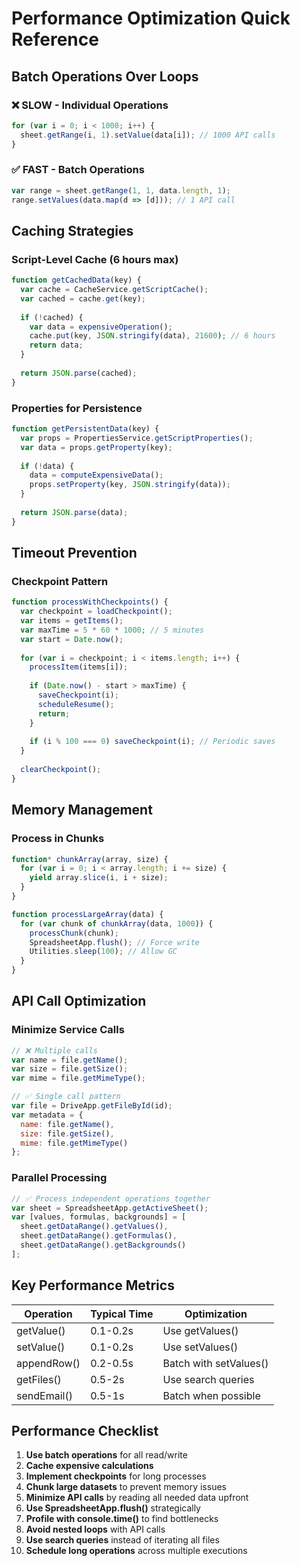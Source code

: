 # Performance Optimization Quick Reference

## Batch Operations Over Loops

### ❌ SLOW - Individual Operations
```javascript
for (var i = 0; i < 1000; i++) {
  sheet.getRange(i, 1).setValue(data[i]); // 1000 API calls
}
```

### ✅ FAST - Batch Operations
```javascript
var range = sheet.getRange(1, 1, data.length, 1);
range.setValues(data.map(d => [d])); // 1 API call
```

## Caching Strategies

### Script-Level Cache (6 hours max)
```javascript
function getCachedData(key) {
  var cache = CacheService.getScriptCache();
  var cached = cache.get(key);
  
  if (!cached) {
    var data = expensiveOperation();
    cache.put(key, JSON.stringify(data), 21600); // 6 hours
    return data;
  }
  
  return JSON.parse(cached);
}
```

### Properties for Persistence
```javascript
function getPersistentData(key) {
  var props = PropertiesService.getScriptProperties();
  var data = props.getProperty(key);
  
  if (!data) {
    data = computeExpensiveData();
    props.setProperty(key, JSON.stringify(data));
  }
  
  return JSON.parse(data);
}
```

## Timeout Prevention

### Checkpoint Pattern
```javascript
function processWithCheckpoints() {
  var checkpoint = loadCheckpoint();
  var items = getItems();
  var maxTime = 5 * 60 * 1000; // 5 minutes
  var start = Date.now();
  
  for (var i = checkpoint; i < items.length; i++) {
    processItem(items[i]);
    
    if (Date.now() - start > maxTime) {
      saveCheckpoint(i);
      scheduleResume();
      return;
    }
    
    if (i % 100 === 0) saveCheckpoint(i); // Periodic saves
  }
  
  clearCheckpoint();
}
```

## Memory Management

### Process in Chunks
```javascript
function* chunkArray(array, size) {
  for (var i = 0; i < array.length; i += size) {
    yield array.slice(i, i + size);
  }
}

function processLargeArray(data) {
  for (var chunk of chunkArray(data, 1000)) {
    processChunk(chunk);
    SpreadsheetApp.flush(); // Force write
    Utilities.sleep(100); // Allow GC
  }
}
```

## API Call Optimization

### Minimize Service Calls
```javascript
// ❌ Multiple calls
var name = file.getName();
var size = file.getSize();
var mime = file.getMimeType();

// ✅ Single call pattern
var file = DriveApp.getFileById(id);
var metadata = {
  name: file.getName(),
  size: file.getSize(),
  mime: file.getMimeType()
};
```

### Parallel Processing
```javascript
// ✅ Process independent operations together
var sheet = SpreadsheetApp.getActiveSheet();
var [values, formulas, backgrounds] = [
  sheet.getDataRange().getValues(),
  sheet.getDataRange().getFormulas(),
  sheet.getDataRange().getBackgrounds()
];
```

## Key Performance Metrics

| Operation | Typical Time | Optimization |
|-----------|-------------|--------------|
| getValue() | 0.1-0.2s | Use getValues() |
| setValue() | 0.1-0.2s | Use setValues() |
| appendRow() | 0.2-0.5s | Batch with setValues() |
| getFiles() | 0.5-2s | Use search queries |
| sendEmail() | 0.5-1s | Batch when possible |

## Performance Checklist

1. **Use batch operations** for all read/write
2. **Cache expensive calculations**
3. **Implement checkpoints** for long processes
4. **Chunk large datasets** to prevent memory issues
5. **Minimize API calls** by reading all needed data upfront
6. **Use SpreadsheetApp.flush()** strategically
7. **Profile with console.time()** to find bottlenecks
8. **Avoid nested loops** with API calls
9. **Use search queries** instead of iterating all files
10. **Schedule long operations** across multiple executions